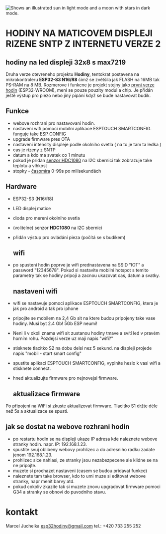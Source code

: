 <picture>
  <source media="(prefers-color-scheme: dark)" srcset="https://github.com/esp32pcb/hodiny/blob/main/cas%20vecer.jpg">
  <source media="(prefers-color-scheme: light)" srcset="https://github.com/esp32pcb/hodiny/blob/main/hodiny%20svitici%20light.jpg">
  <img alt="Shows an illustrated sun in light mode and a moon with stars in dark mode." src="https://user-images.githubusercontent.com/25423296/163456779-a8556205-d0a5-45e2-ac17-42d089e3c3f8.png">
</picture>

# HODINY NA MATICOVEM DISPLEJI RIZENE SNTP Z INTERNETU VERZE 2
## hodiny na led displeji 32x8 s max7219

Druha verze otevreneho projektu **Hodiny**, tentokrat postavena na mikrokontroleru **ESP32-S3 N16/R8** čímž se zvětšila jak FLASH na 16MB tak PS-RAM na 8 MB.
Rozmerove i funkcne je projekt stejny jako [prvni verze hodin](https://github.com/esp32pcb/hodiny) (ESP32-WROOM), meni se pouze pouzity modul a chip.
Je přidán ještě výstup pro piezo nebo jiný pípání když se bude nastavovat budík.

## Funkce
- webove rozhrani pro nastavovani hodin.
- nastaveni wifi pomoci mobilni aplikace ESPTOUCH SMARTCONFIG. funguje take [ESP CONFIG](https://play.google.com/store/apps/details?id=com.techbot.smart_config)
- upgrade firmware pres OTA
- nastaveni intensity displeje podle okolniho svetla ( na to je tam ta ledka )
- cas je rizeny z SNTP
- datum a kdo ma svatek co 1 minutu
- pokud je pridan [senzor HDC1080](https://github.com/esp32pcb/hodiny/blob/main/senzorHDC1080_1.jpg) na I2C sbernici tak zobrazuje take teplotu a vlhkost
- stopky - [časomíra](https://youtu.be/6PLG5gm5gp4) 0-99s po milisekundách  

## Hardware
- ESP32-S3 (N16/R8)  
- LED displej matice  
- dioda pro mereni okolniho svetla  
- (volitelne) senzor **HDC1080** na I2C sbernici  
- přidán výstup pro ovládání pieza (počítá se s budíkem)

  ## wifi
- po spusteni hodin poprve je wifi prednastavena na SSID "IOT" a password "12345678".
  Pokud si nastavite mobilni hotspot s temito parametry tak se hodiny pripoji a zacnou ukazovat cas, datum a svatky.

  ## nastaveni wifi
- wifi se nastavuje pomoci aplikace ESPTOUCH SMARTCONFIG, ktera je jak pro android a tak pro iphone
- pripojite se mobilem na 2,4 Gb sit na ktere budou pripojeny take vase hodiny. Musi byt 2.4 Gb! 5Gb ESP neumi!

- Neni li v okoli znama wifi sit zustanou hodiny tmave a svítí led v pravém horním rohu. Pozdejsi verze uz maji napis "wifi?"
- stisknete tlacitko S2 na dobu delsi nez 5 sekund. na displeji projede napis "mobil - start smart config"
- spustite aplikaci ESPTOUCH SMARTCONFIG, vyplnite heslo k vasi wifi a stisknete connect.
- hned aktualizujte firmware pro nejnovejsi firmware.

  ## aktualizace firmware
Po připojení na WiFi si zkuste aktualizovat firmware.
Tlacitko S1 držte déle než 5s a aktualizace se spustí.

## jak se dostat na webove rozhrani hodin
- po restartu hodin se na displeji ukaze IP adresa kde naleznete webove stranky hodin. napr. IP: 192.168.1.23.
- spustite svuj oblibeny webovy prohlizec a do adresniho radku zadate jenom 192.168.1.23.
- prohlizec sice nahlasi, ze stranky jsou nezabezpecene ale klidne se na ne pripojte.
- muzete si prochazet nastaveni (casem se budou pridavat funkce)
- naleznete tam take browser, kdo to umi muze si editovat webove stranky, napr menit barvy atd.
- pokud cokoliv zkazite tak si muzete znovu upgradovat firmware pomoci G34 a stranky se obnovi do puvodniho stavu.

# kontakt
Marcel Juchelka
esp32hodiny@gmail.com
tel.: +420 733 255 252
